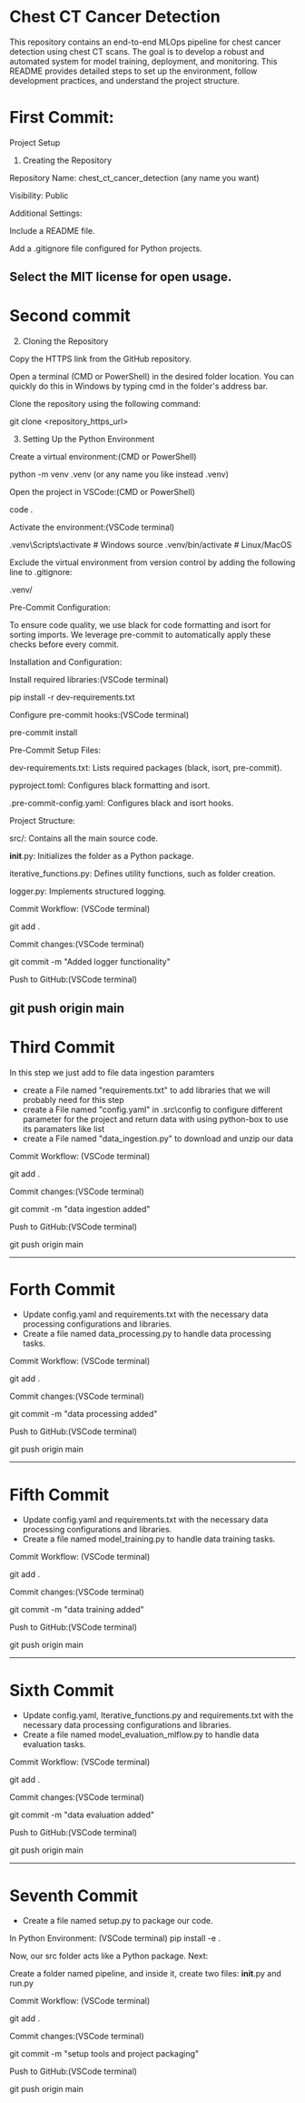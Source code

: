 # Chest CT Cancer Detection

This repository contains an end-to-end MLOps pipeline for chest cancer detection using chest CT scans. The goal is to develop a robust and automated system for model training, deployment, and monitoring. This README provides detailed steps to set up the environment, follow development practices, and understand the project structure.

# First Commit:
Project Setup

1. Creating the Repository

Repository Name: chest_ct_cancer_detection (any name you want)

Visibility: Public

Additional Settings:

Include a README file.

Add a .gitignore file configured for Python projects.

Select the MIT license for open usage.
--------------------------------------------------------------------------------

# Second commit

2. Cloning the Repository

Copy the HTTPS link from the GitHub repository.

Open a terminal (CMD or PowerShell) in the desired folder location. You can quickly do this in Windows by typing cmd in the folder's address bar.

Clone the repository using the following command:

git clone <repository_https_url>

3. Setting Up the Python Environment

Create a virtual environment:(CMD or PowerShell)

python -m venv .venv (or any name you like instead .venv)



Open the project in VSCode:(CMD or PowerShell)

code .

Activate the environment:(VSCode terminal)

.venv\Scripts\activate  # Windows
source .venv/bin/activate  # Linux/MacOS

Exclude the virtual environment from version control by adding the following line to .gitignore:

.venv/

Pre-Commit Configuration:

To ensure code quality, we use black for code formatting and isort for sorting imports. We leverage pre-commit to automatically apply these checks before every commit.

Installation and Configuration:

Install required libraries:(VSCode terminal)

pip install -r dev-requirements.txt

Configure pre-commit hooks:(VSCode terminal)

pre-commit install

Pre-Commit Setup Files:

dev-requirements.txt: Lists required packages (black, isort, pre-commit).

pyproject.toml: Configures black formatting and isort.

.pre-commit-config.yaml: Configures black and isort hooks.

Project Structure:

src/: Contains all the main source code.

__init__.py: Initializes the folder as a Python package.

iterative_functions.py: Defines utility functions, such as folder creation.

logger.py: Implements structured logging.

Commit Workflow: (VSCode terminal)

git add .

Commit changes:(VSCode terminal)

git commit -m "Added logger functionality"

Push to GitHub:(VSCode terminal)

git push origin main
--------------------------------------------------------------------------------
# Third Commit

In this step we just add to file data ingestion paramters
- create a File named "requirements.txt" to add libraries that we will probably need for this step
- create a File named "config.yaml" in .src\config to configure different parameter for the project and return data with using python-box to use its paramaters like list
- create a File named "data_ingestion.py" to download and unzip our data

 Commit Workflow: (VSCode terminal)

git add .

Commit changes:(VSCode terminal)

git commit -m "data ingestion added"

Push to GitHub:(VSCode terminal)

git push origin main

 --------------------------------------------------------------------------------
# Forth Commit

- Update config.yaml and requirements.txt with the necessary data processing configurations and libraries.
- Create a file named data_processing.py to handle data processing tasks.

 Commit Workflow: (VSCode terminal)

git add .

Commit changes:(VSCode terminal)

git commit -m "data processing added"

Push to GitHub:(VSCode terminal)

git push origin main

 --------------------------------------------------------------------------------
# Fifth Commit

- Update config.yaml and requirements.txt with the necessary data processing configurations and libraries.
- Create a file named model_training.py to handle data training tasks.

 Commit Workflow: (VSCode terminal)

git add .

Commit changes:(VSCode terminal)

git commit -m "data training added"

Push to GitHub:(VSCode terminal)

git push origin main

 --------------------------------------------------------------------------------
# Sixth Commit
- Update config.yaml, Iterative_functions.py and requirements.txt with the necessary data processing configurations and libraries.
- Create a file named model_evaluation_mlflow.py to handle data evaluation tasks.

 Commit Workflow: (VSCode terminal)

git add .

Commit changes:(VSCode terminal)

git commit -m "data evaluation added"

Push to GitHub:(VSCode terminal)

git push origin main

--------------------------------------------------------------------------------
# Seventh Commit
- Create a file named setup.py  to package our code.

 In Python Environment: (VSCode terminal)
 pip install -e .
 
 
 Now, our src folder acts like a Python package.
 Next:

Create a folder named pipeline, and inside it, create two files: __init__.py and run.py



Commit Workflow: (VSCode terminal)

git add .

Commit changes:(VSCode terminal)

git commit -m "setup tools and project packaging"

Push to GitHub:(VSCode terminal)

git push origin main